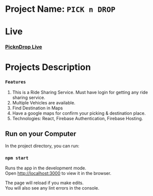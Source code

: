 # Project Name: `PICK n DROP`

# Live

### [PicknDrop Live](https://pickndrop-5beb1.web.app/)

# Projects Description

### `Features`

1. This is a Ride Sharing Service. Must have login for getting any ride sharing service.
2. Multiple Vehicles are available.
3. Find Destination in Maps
4. Have a google maps for confirm your picking & destination place.
5. Technologies: React, Firebase Authentication, Firebase Hosting.

## Run on your Computer

In the project directory, you can run:

### `npm start`

Runs the app in the development mode.\
Open [http://localhost:3000](http://localhost:3000) to view it in the browser.

The page will reload if you make edits.\
You will also see any lint errors in the console.
